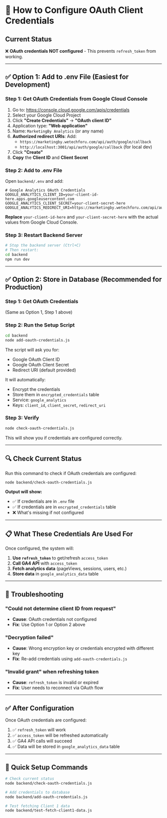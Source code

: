 # 🔐 How to Configure OAuth Client Credentials

## Current Status

❌ **OAuth credentials NOT configured** - This prevents `refresh_token` from working.

---

## ✅ Option 1: Add to .env File (Easiest for Development)

### Step 1: Get OAuth Credentials from Google Cloud Console

1. Go to: https://console.cloud.google.com/apis/credentials
2. Select your Google Cloud Project
3. Click **"Create Credentials"** → **"OAuth client ID"**
4. Application type: **"Web application"**
5. Name: `MarketingBy Analytics` (or any name)
6. **Authorized redirect URIs**: Add:
   - `https://marketingby.wetechforu.com/api/auth/google/callback`
   - `http://localhost:3001/api/auth/google/callback` (for local dev)
7. Click **"Create"**
8. **Copy** the **Client ID** and **Client Secret**

### Step 2: Add to .env File

Open `backend/.env` and add:

```env
# Google Analytics OAuth Credentials
GOOGLE_ANALYTICS_CLIENT_ID=your-client-id-here.apps.googleusercontent.com
GOOGLE_ANALYTICS_CLIENT_SECRET=your-client-secret-here
GOOGLE_ANALYTICS_REDIRECT_URI=https://marketingby.wetechforu.com/api/auth/google/callback
```

**Replace** `your-client-id-here` and `your-client-secret-here` with the actual values from Google Cloud Console.

### Step 3: Restart Backend Server

```bash
# Stop the backend server (Ctrl+C)
# Then restart:
cd backend
npm run dev
```

---

## ✅ Option 2: Store in Database (Recommended for Production)

### Step 1: Get OAuth Credentials
(Same as Option 1, Step 1 above)

### Step 2: Run the Setup Script

```bash
cd backend
node add-oauth-credentials.js
```

The script will ask you for:
- Google OAuth Client ID
- Google OAuth Client Secret  
- Redirect URI (default provided)

It will automatically:
- Encrypt the credentials
- Store them in `encrypted_credentials` table
- Service: `google_analytics`
- Keys: `client_id`, `client_secret`, `redirect_uri`

### Step 3: Verify

```bash
node check-oauth-credentials.js
```

This will show you if credentials are configured correctly.

---

## 🔍 Check Current Status

Run this command to check if OAuth credentials are configured:

```bash
node backend/check-oauth-credentials.js
```

**Output will show:**
- ✅ If credentials are in `.env` file
- ✅ If credentials are in `encrypted_credentials` table
- ❌ What's missing if not configured

---

## 📋 What These Credentials Are Used For

Once configured, the system will:

1. **Use `refresh_token`** to get/refresh `access_token`
2. **Call GA4 API** with `access_token`
3. **Fetch analytics data** (pageViews, sessions, users, etc.)
4. **Store data** in `google_analytics_data` table

---

## 🚨 Troubleshooting

### "Could not determine client ID from request"
- **Cause**: OAuth credentials not configured
- **Fix**: Use Option 1 or Option 2 above

### "Decryption failed" 
- **Cause**: Wrong encryption key or credentials encrypted with different key
- **Fix**: Re-add credentials using `add-oauth-credentials.js`

### "Invalid grant" when refreshing token
- **Cause**: `refresh_token` is invalid or expired
- **Fix**: User needs to reconnect via OAuth flow

---

## ✅ After Configuration

Once OAuth credentials are configured:

1. ✅ `refresh_token` will work
2. ✅ `access_token` will be refreshed automatically
3. ✅ GA4 API calls will succeed
4. ✅ Data will be stored in `google_analytics_data` table

---

## 📝 Quick Setup Commands

```bash
# Check current status
node backend/check-oauth-credentials.js

# Add credentials to database
node backend/add-oauth-credentials.js

# Test fetching Client 1 data
node backend/test-fetch-client1-data.js
```


